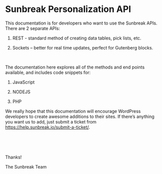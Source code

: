 # Sunbreak Personalization API

This documentation is for developers who want to use the Sunbreak APIs. There are 2 separate APIs:

1.    REST - standard method of creating data tables, pick lists, etc.

2.    Sockets – better for real time updates, perfect for Gutenberg blocks.

<br/>

The documentation here explores all of the methods and end points available, and includes code snippets for:

1.    JavaScript

2.    NODEJS

3.    PHP

We really hope that this documentation will encourage WordPress developers to create awesome additions to their sites. If there’s anything you want us to add, just submit a ticket from https://help.sunbreak.io/submit-a-ticket/.

<br/>
<br/>
<br/>

Thanks!
<br/>

The Sunbreak Team
